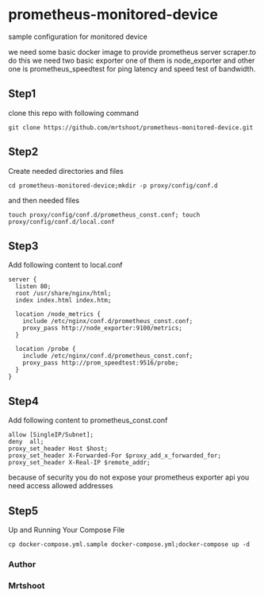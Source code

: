 # prometheus-monitored-device
sample configuration for monitored device

we need some basic docker image to provide prometheus server scraper.to do this we need two basic exporter one of them is node_exporter and other one is prometheus_speedtest for ping latency and speed test of bandwidth.

## Step1
clone this repo with following command

```
git clone https://github.com/mrtshoot/prometheus-monitored-device.git
```

## Step2
Create needed directories and files
```
cd prometheus-monitored-device;mkdir -p proxy/config/conf.d
```
and then needed files
```
touch proxy/config/conf.d/prometheus_const.conf; touch proxy/config/conf.d/local.conf
```
 
## Step3
Add following content to local.conf

```
server {
  listen 80;
  root /usr/share/nginx/html;
  index index.html index.htm;

  location /node_metrics {
    include /etc/nginx/conf.d/prometheus_const.conf;
    proxy_pass http://node_exporter:9100/metrics;
  }

  location /probe {
    include /etc/nginx/conf.d/prometheus_const.conf;
    proxy_pass http://prom_speedtest:9516/probe;
  }
}
```

## Step4
Add following content to prometheus_const.conf

```
allow [SingleIP/Subnet];
deny  all;
proxy_set_header Host $host;
proxy_set_header X-Forwarded-For $proxy_add_x_forwarded_for;
proxy_set_header X-Real-IP $remote_addr;
```

because of security you do not expose your prometheus exporter api you need access allowed addresses

## Step5
Up and Running Your Compose File

```
cp docker-compose.yml.sample docker-compose.yml;docker-compose up -d
```

### Author
### Mrtshoot
